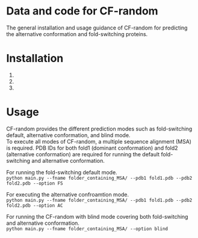 # Data and code for CF-random
The general installation and usage guidance of CF-random for predicting the alternative conformation and fold-switching proteins.


# Installation
  1.
  2.
  3.


# Usage
CF-random provides the different prediction modes such as fold-switching default, alternative conformation, and blind mode.<br>
To execute all modes of CF-random, a multiple sequence alignment (MSA) is required. PDB IDs for both fold1 (dominant conformation) and fold2 (alternative conformation) are required for running the default fold-switching and alternative conformation.<br>

For running the fold-switching default mode. <br>
``python main.py --fname folder_containing_MSA/ --pdb1 fold1.pdb --pdb2 fold2.pdb --option FS``<br>

For executing the alternative confroamtion mode. <br>
``python main.py --fname folder_containing_MSA/ --pdb1 fold1.pdb --pdb2 fold2.pdb --option AC``<br>

For running the CF-random with blind mode covering both fold-switching and alternative conformation. <br>
``python main.py --fname folder_containing_MSA/ --option blind``<br>


